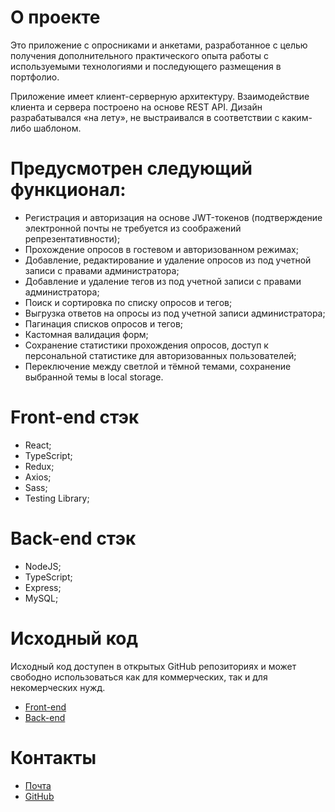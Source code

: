 # О проекте 

Это приложение с опросниками и анкетами, разработанное с целью получения 
дополнительного практического опыта работы с используемыми технологиями и 
последующего размещения в портфолио.

Приложение имеет клиент-серверную архитектуру. Взаимодействие клиента и 
сервера построено на основе REST API. Дизайн разрабатывался «на лету», 
не выстраивался в соответствии с каким-либо шаблоном.

# Предусмотрен следующий функционал:

- Регистрация и авторизация на основе JWT-токенов (подтверждение электронной 
почты не требуется из соображений репрезентативности);
- Прохождение опросов в гостевом и авторизованном режимах;
- Добавление, редактирование и удаление опросов из под учетной записи с 
правами администратора;
- Добавление и удаление тегов из под учетной записи с правами администратора;
- Поиск и сортировка по списку опросов и тегов;
- Выгрузка ответов на опросы из под учетной записи администратора;
- Пагинация списков опросов и тегов;
- Кастомная валидация форм;
- Сохранение статистики прохождения опросов, доступ к персональной статистике 
для авторизованных пользователей;
- Переключение между светлой и тёмной темами, сохранение выбранной темы 
в local storage.


# Front-end стэк
- React;
- TypeScript;
- Redux;
- Axios;
- Sass;
- Testing Library;

# Back-end стэк

- NodeJS;
- TypeScript;
- Express;
- MySQL;

# Исходный код

Исходный код доступен в открытых GitHub репозиториях и может свободно 
использоваться как для коммерческих, так и для некомерческих нужд.

- [Front-end](https://github.com/mrdimemes/questionnaire-client)
- [Back-end](https://github.com/mrdimemes/questionnaire-server)

# Контакты

- [Почта](mailto:shagurovda@gmail.com)
- [GitHub](https://github.com/mrdimemes)
